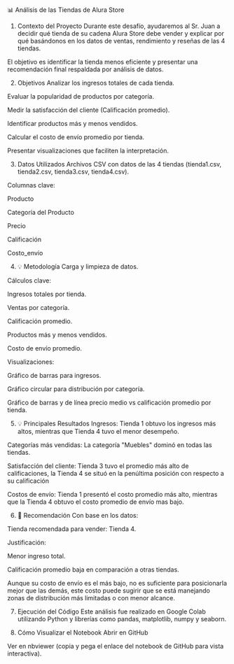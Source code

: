 📊 Análisis de las Tiendas de Alura Store
1. Contexto del Proyecto
Durante este desafío, ayudaremos al Sr. Juan a decidir qué tienda de su cadena Alura Store debe vender y explicar por qué basándonos en los datos de ventas,
rendimiento y reseñas de las 4 tiendas.

El objetivo es identificar la tienda menos eficiente y presentar una recomendación final respaldada por análisis de datos.

2. Objetivos
Analizar los ingresos totales de cada tienda.

Evaluar la popularidad de productos por categoría.

Medir la satisfacción del cliente (Calificación promedio).

Identificar productos más y menos vendidos.

Calcular el costo de envío promedio por tienda.

Presentar visualizaciones que faciliten la interpretación.

3. Datos Utilizados
Archivos CSV con datos de las 4 tiendas (tienda1.csv, tienda2.csv, tienda3.csv, tienda4.csv).

Columnas clave:

Producto

Categoría del Producto

Precio

Calificación

Costo_envío

4. 💡 Metodología
Carga y limpieza de datos.

Cálculos clave:

Ingresos totales por tienda.

Ventas por categoría.

Calificación promedio.

Productos más y menos vendidos.

Costo de envío promedio.

Visualizaciones:

Gráfico de barras para ingresos.

Gráfico circular para distribución por categoría.

Gráfico de barras y de línea precio medio vs calificación promedio por tienda.

5. 💡 Principales Resultados
Ingresos: Tienda 1 obtuvo los ingresos más altos, mientras que Tienda 4 tuvo el menor desempeño.

Categorías más vendidas: La categoría "Muebles" dominó en todas las tiendas.

Satisfacción del cliente: Tienda 3 tuvo el promedio más alto de calificaciones, la Tienda 4 se situó en la penúltima posición con respecto a su calificación

Costos de envío: Tienda 1 presentó el costo promedio más alto, mientras que la Tienda 4 obtuvo el costo promedio de envío mas bajo.

6. 📌 Recomendación
Con base en los datos:

Tienda recomendada para vender: Tienda 4.

Justificación:

Menor ingreso total.

Calificación promedio baja en comparación a otras tiendas.

Aunque su costo de envío es el más bajo, no es suficiente para posicionarla mejor que las demás, este costo puede sugirir que
se está manejando zonas de distribución más limitadas o con menor alcance.

7. Ejecución del Código
Este análisis fue realizado en Google Colab utilizando Python y librerías como pandas, matplotlib, numpy y seaborn.

8. Cómo Visualizar el Notebook
Abrir en GitHub

Ver en nbviewer (copia y pega el enlace del notebook de GitHub para vista interactiva).

